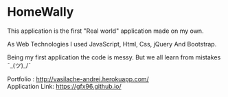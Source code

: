 
# HomeWally #

This application is the first "Real world" application made on my own.

As Web Technologies I used JavaScript, Html, Css, jQuery And Bootstrap.

Being my first application the code is messy. But we all learn from mistakes ¯\_(ツ)_/¯ 


Portfolio : http://vasilache-andrei.herokuapp.com/
</br>
Application Link: https://gfx96.github.io/


